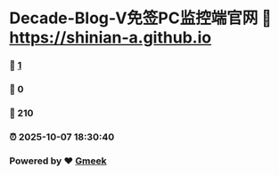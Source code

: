 # Decade-Blog-V免签PC监控端官网 :link: https://shinian-a.github.io 
### :page_facing_up: [1](https://shinian-a.github.io/tag.html) 
### :speech_balloon: 0 
### :hibiscus: 210 
### :alarm_clock: 2025-10-07 18:30:40 
### Powered by :heart: [Gmeek](https://github.com/Meekdai/Gmeek)
